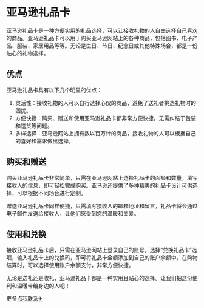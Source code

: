 # 亚马逊礼品卡

亚马逊礼品卡是一种方便实用的礼品选择，可以让接收礼物的人自由选择自己喜欢的商品。亚马逊礼品卡可以用于购买亚马逊网站上的各种商品，包括图书、电子产品、服装、家居用品等等。无论是生日、节日、纪念日或其他特殊场合，都是一份贴心的礼物选择。

## 优点

亚马逊礼品卡具有以下几个明显的优点：

1. 灵活性：接收礼物的人可以自行选择心仪的商品，避免了送礼者挑选礼物时的困扰。
2. 方便快捷：购买、赠送和使用亚马逊礼品卡都非常方便快捷，无需纠结于包装和送货等问题。
3. 多样选择：亚马逊网站上拥有数以百万计的商品，接收礼物的人可以根据自己的喜好和需求做出选择。

## 购买和赠送

购买亚马逊礼品卡非常简单，只需在亚马逊网站上选择礼品卡的面额和数量，填写接收人的信息，即可轻松完成购买。亚马逊还提供了多种精美的礼品卡设计可供选择，可以根据不同场合进行定制。

赠送亚马逊礼品卡同样便捷，只需填写接收人的邮箱地址和留言，礼品卡将会通过电子邮件发送给接收人，让他们感受到您的温暖和关爱。

## 使用和兑换

接收亚马逊礼品卡后，只需在亚马逊网站上登录自己的账号，选择“兑换礼品卡”选项，输入礼品卡上的兑换码，即可将礼品卡金额添加到自己的账户余额中。在购物结算时，可以选择使用账户余额支付，非常方便快捷。

无论是送礼还是收礼，亚马逊礼品卡都是一种实用且贴心的选择。让我们把这份便利和温暖带给身边的人吧！

更多[点我联系✈](https://box.k02.cc)